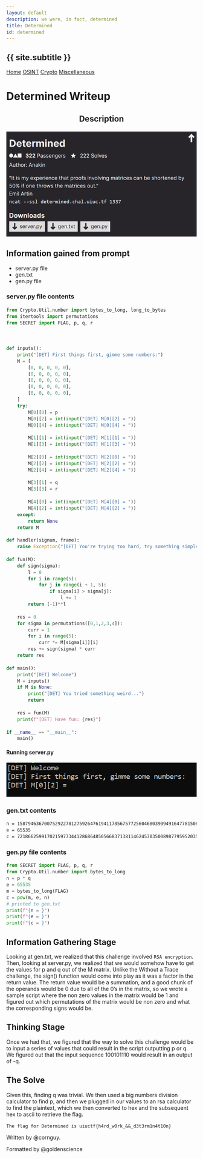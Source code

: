 ```yaml
---
layout: default
description: we were, in fact, determined
title: Determined
id: determined
---
```


<link rel="stylesheet" href="../writeupcss.css">
<link rel="stylesheet" href="../code.css">

<h2>
{{ site.subtitle }}
</h2>

[Home](https://stainedswan.github.io/UIUCTF-2024)
[OSINT](https://stainedswan.github.io/UIUCTF-2024/OSINT)
[Crypto](https://stainedswan.github.io/UIUCTF-2024/Crypto)
[Miscellaneous](https://stainedswan.github.io/UIUCTF-2024/Miscellaneous)

# Determined Writeup

<div style="text-align:center" markdown="1">
<h2>

Description
</h2>
</div>

<div style="text-align:center"><img src="image-2.png" width=700/></div>

## Information gained from prompt
- server.py file
- gen.txt
- gen.py file

### server.py file contents
```python
from Crypto.Util.number import bytes_to_long, long_to_bytes
from itertools import permutations
from SECRET import FLAG, p, q, r



def inputs():
    print("[DET] First things first, gimme some numbers:")
    M = [
        [0, 0, 0, 0, 0],
        [0, 0, 0, 0, 0],
        [0, 0, 0, 0, 0],
        [0, 0, 0, 0, 0],
        [0, 0, 0, 0, 0],
    ]
    try:
        M[0][0] = p
        M[0][2] = int(input("[DET] M[0][2] = "))
        M[0][4] = int(input("[DET] M[0][4] = "))

        M[1][1] = int(input("[DET] M[1][1] = "))
        M[1][3] = int(input("[DET] M[1][3] = "))

        M[2][0] = int(input("[DET] M[2][0] = "))
        M[2][2] = int(input("[DET] M[2][2] = "))
        M[2][4] = int(input("[DET] M[2][4] = "))

        M[3][1] = q
        M[3][3] = r

        M[4][0] = int(input("[DET] M[4][0] = "))
        M[4][2] = int(input("[DET] M[4][2] = "))
    except:
        return None
    return M

def handler(signum, frame):
    raise Exception("[DET] You're trying too hard, try something simpler")

def fun(M):
    def sign(sigma):
        l = 0
        for i in range(5):
            for j in range(i + 1, 5):
                if sigma[i] > sigma[j]:
                    l += 1
        return (-1)**l

    res = 0
    for sigma in permutations([0,1,2,3,4]):
        curr = 1
        for i in range(5):
            curr *= M[sigma[i]][i]
        res += sign(sigma) * curr
    return res

def main():
    print("[DET] Welcome")
    M = inputs()
    if M is None:
        print("[DET] You tried something weird...")
        return

    res = fun(M)
    print(f"[DET] Have fun: {res}")

if __name__ == "__main__":
    main()
```
#### Running server.py
![alt text](image-5.png)

### gen.txt contents
```txt
n = 158794636700752922781275926476194117856757725604680390949164778150869764326023702391967976086363365534718230514141547968577753309521188288428236024251993839560087229636799779157903650823700424848036276986652311165197569877428810358366358203174595667453056843209344115949077094799081260298678936223331932826351
e = 65535
c = 72186625991702159773441286864850566837138114624570350089877959520356759693054091827950124758916323653021925443200239303328819702117245200182521971965172749321771266746783797202515535351816124885833031875091162736190721470393029924557370228547165074694258453101355875242872797209141366404264775972151904835111
```

### gen.py file contents
```python
from SECRET import FLAG, p, q, r
from Crypto.Util.number import bytes_to_long
n = p * q
e = 65535
m = bytes_to_long(FLAG)
c = pow(m, e, n)
# printed to gen.txt
print(f"{n = }")
print(f"{e = }")
print(f"{c = }")
```

## Information Gathering Stage
Looking at gen.txt, we realized that this challenge involved `RSA encryption`. Then, looking at server.py, we realized that we would somehow have to get the values for p and q out of the M matrix. Unlike the Without a Trace challenge, the sign() function would come into play as it was a factor in the return value. The return value would be a summation, and a good chunk of the operands would be 0 due to all of the 0’s in the matrix, so we wrote a sample script where the non zero values in the matrix would be 1 and figured out which permutations of the matrix would be non zero and what the corresponding signs would be. 

## Thinking Stage
Once we had that, we figured that the way to solve this challenge would be to input a series of values that could result in the script outputting p or q. We figured out that the input sequence 100101110 would result in an output of -q. 

## The Solve
Given this, finding q was trivial. We then used a big numbers division calculator to find p, and then we plugged in our values to an rsa calculator to find the plaintext, which we then converted to hex and the subsequent hex to ascii to retrieve the flag.

```txt
The flag for Determined is uiuctf{h4rd_w0rk_&&_d3t3rm1n4t10n}
```

Written by @cornguy.

Formatted by @goldenscience